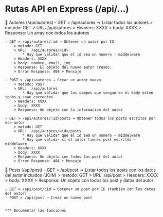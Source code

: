 #  Rutas API en Express (/api/...)

📁 Autores (/api/autores)
    - GET > /api/autores → Listar todos los autores
        > metodo: GET
        > URL:  /api/autores
        > Headers: XXXX
        > body: XXXX
        > Response: Un array con todos los autores

    - GET > /api/autores/:id → Obtener un autor por ID
        > metodo: GET
        > URL:  /api/autores/<id>
            * Hay que validar que el id sea un numero - middelware
        > Headers: XXXX
        > body: nombre, email, img
        > Response: El objeto del nuevo autor creado.
        > Error Response: 404 + Mensaje

    - POST > /api/autores → Crear un autor nuevo
        > metodo: POST
        > URL:  /api/autores
            * Hay que validar que los campos que vengan en el body esten todos y sean correctos
        > Headers: XXXX
        > body: XXXX
        > Response: Un objeto con la informacion del autor

    - GET > /api/autores/:id/posts → Obtener todos los posts escritos por ese autor
        > metodo: GET
        > URL:  /api/autores/<id>/posts
            * Hay que validar que el id sea un numero - middelware
            * Hay que validar si el autor tienes post escritos - middelware
        > Headers: XXXX
        > body: XXXX
        > Response: Un objeto con todos los post del autor
        > Error Response: 404 + Mensaje

📁 Posts (/api/post)
    - GET > /api/post → Listar todos los posts con los datos del autor incluidos (JOIN)
        > metodo: GET
        > URL:  /api/post
        > Headers: XXXX
        > body: XXXX
        > Response: Un objeto con todos los post y datos del autor
        
    - GET > /api/post/:id → Obtener un post por ID (también con los datos del autor)
    - POST > /api/post → Crear un nuevo post


    *** Documentar las funciones

